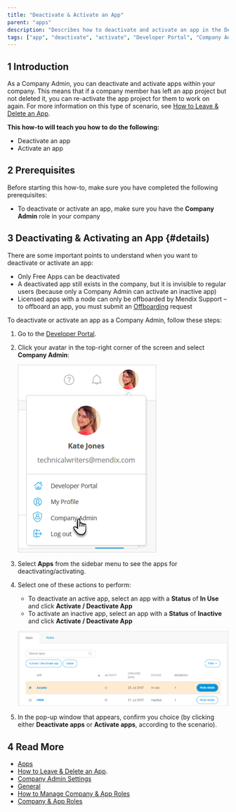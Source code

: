 ```yaml
---
title: "Deactivate & Activate an App"
parent: "apps"
description: "Describes how to deactivate and activate an app in the Developer Portal as a Company Admin."
tags: ["app", "deactivate", "activate", "Developer Portal", "Company Admin"]
---
```


## 1 Introduction

As a Company Admin, you can deactivate and activate apps within your company. This means that if a company member has left an app project but not deleted it, you can re-activate the app project for them to work on again. For more information on this type of scenario, see [How to Leave & Delete an App](../settings/leave-delete-app).

**This how-to will teach you how to do the following:**

* Deactivate an app
* Activate an app

## 2 Prerequisites

Before starting this how-to, make sure you have completed the following prerequisites:

* To deactivate or activate an app, make sure you have the **Company Admin** role in your company

## 3 Deactivating & Activating an App {#details)

There are some important points to understand when you want to deactivate or activate an app:

* Only Free Apps can be deactivated
* A deactivated app still exists in the company, but it is invisible to regular users (because only a Company Admin can activate an inactive app)
* Licensed apps with a node can only be offboarded by Mendix Support – to offboard an app, you must submit an [Offboarding](https://offboard.mendix.com/) request

To deactivate or activate an app as a Company Admin, follow these steps:

1. Go to the [Developer Portal](http://home.mendix.com).

2.  Click your avatar in the top-right corner of the screen and select **Company Admin**:

	![](attachments/company-admin.png)

3. Select **Apps** from the sidebar menu to see the apps for deactivating/activating.

4.  Select one of these actions to perform:

	* To deactivate an active app, select an app with a **Status** of **In Use** and click **Activate / Deactivate App**
	* To activate an inactive app, select an app with a **Status** of **Inactive** and click **Activate / Deactivate App**

	![](attachments/apps.png)

5. In the pop-up window that appears, confirm you choice (by clicking either **Deactivate apps** or **Activate apps**, according to the scenario).

## 4 Read More

* [Apps](../company-app-roles/apps)
* [How to Leave & Delete an App](../settings/leave-delete-app).
* [Company Admin Settings](companyadmin-settings)
* [General](../settings/general-settings)
* [How to Manage Company & App Roles](manage-roles)
* [Company & App Roles](../company-app-roles)
